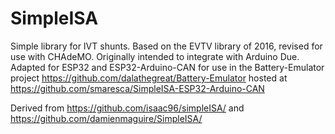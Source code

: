 # SimpleISA
Simple library for IVT shunts. 
Based on the EVTV library of 2016, revised for use with CHAdeMO.
Originally intended to integrate with Arduino Due.
Adapted for ESP32 and ESP32-Arduino-CAN for use in the Battery-Emulator project https://github.com/dalathegreat/Battery-Emulator
    hosted at https://github.com/smaresca/SimpleISA-ESP32-Arduino-CAN

Derived from https://github.com/isaac96/simpleISA/ and https://github.com/damienmaguire/SimpleISA/

